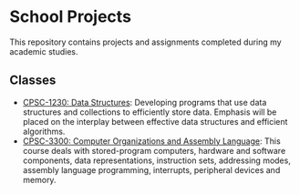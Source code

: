 # School Projects

This repository contains projects and assignments completed during my academic studies.

## Classes

- [CPSC-1230: Data Structures](https://github.com/Brobb954/school_projects/tree/main/AU-1230-Data-Structures): Developing programs that use data structures and collections to efficiently store data. Emphasis will be placed on the interplay between effective data structures and efficient algorithms.
- [CPSC-3300: Computer Organizations and Assembly Language](https://github.com/Brobb954/school_projects/tree/main/AU-3300-Assy): This course deals with stored-program computers, hardware and software components, data representations, instruction sets, addressing modes, assembly language programming, interrupts, peripheral devices and memory.